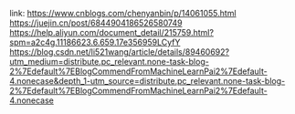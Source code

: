 


link:
https://www.cnblogs.com/chenyanbin/p/14061055.html
https://juejin.cn/post/6844904186526580749
https://help.aliyun.com/document_detail/215759.html?spm=a2c4g.11186623.6.659.17e356959LCyfY
https://blog.csdn.net/li521wang/article/details/89460692?utm_medium=distribute.pc_relevant.none-task-blog-2%7Edefault%7EBlogCommendFromMachineLearnPai2%7Edefault-4.nonecase&depth_1-utm_source=distribute.pc_relevant.none-task-blog-2%7Edefault%7EBlogCommendFromMachineLearnPai2%7Edefault-4.nonecase